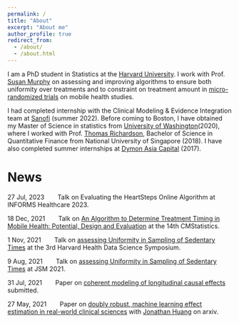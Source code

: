 ```yaml
---
permalink: /
title: "About"
excerpt: "About me"
author_profile: true
redirect_from: 
  - /about/
  - /about.html
---
```


I am a PhD student in Statistics at the [Harvard University](https://statistics.fas.harvard.edu/). I work with Prof. [Susan Murphy](http://people.seas.harvard.edu/~samurphy/) on assessing and improving algorithms to ensure both uniformity over treatments and to constraint on treatment amount in [micro-randomized trials](http://people.seas.harvard.edu/~samurphy/JITAI_MRT/mrts4.html) on mobile health studies.

I had completed internship with  the Clinical Modeling & Evidence Integration team at [Sanofi](https://www.sanofi.us/) (summer 2022). Before coming to Boston, I have obtained my Master of Science in statistics from [University of Washington](https://stat.uw.edu/)(2020), where I worked with Prof. [Thomas Richardson](https://sites.stat.washington.edu/tsr/website/inquiry/home.php), Bachelor of Science in Quantitative Finance from National University of Singapore (2018). I have also completed summer internships at [Dymon Asia Capital](https://www.dymonasia.com/) (2017). 

News
======
27 Jul, 2023 &nbsp; &emsp; Talk on Evaluating the HeartSteps Online Algorithm at INFORMS Healthcare 2023.

18 Dec, 2021 &nbsp; &emsp; Talk on [An Algorithm to Determine Treatment Timing in Mobile Health: Potential, Design and Evaluation](https://mengeks.github.io/xmeng.github.io/files/CMStats2021_Talk_V4-handout.pdf) at the 14th CMStatistics.

1 Nov, 2021 &nbsp; &emsp; Talk on [assessing Uniformity in Sampling of Sedentary Times](https://mengeks.github.io/xmeng.github.io/files/3rd_HHDSS_Meng_Xiang_talk.pptx) at the 3rd Harvard Health Data Science Symposium.

9 Aug, 2021 &nbsp; &emsp; Talk on [assessing Uniformity in Sampling of Sedentary Times](https://mengeks.github.io/xmeng.github.io/files/JSM_HeartSteps_ResearchTalk_v6.pdf) at JSM 2021.

31 Jul, 2021 &nbsp; &emsp; Paper on [coherent modeling of longitudinal causal effects](https://mengeks.github.io/xmeng.github.io/files/biom_snmm_revision.pdf) submitted.

27 May, 2021 &nbsp; &emsp; Paper on [doubly robust, machine learning effect estimation in real-world clinical sciences](https://arxiv.org/abs/2105.13148) with [Jonathan Huang](https://scholar.google.ca/citations?user=gmxXVuwAAAAJ&hl=en) on arxiv.